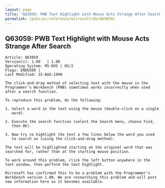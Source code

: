 ```yaml
---
layout: page
title: "Q63059: PWB Text Highlight with Mouse Acts Strange After Search"
permalink: /pubs/pc/reference/microsoft/kb/Q63059/
---
```


## Q63059: PWB Text Highlight with Mouse Acts Strange After Search

	Article: Q63059
	Version(s): 1.00   | 1.00
	Operating System: MS-DOS | OS/2
	Flags: ENDUSER |
	Last Modified: 15-AUG-1990
	
	The click-and-drag method of selecting text with the mouse in the
	Programmer's Workbench (PWB) sometimes works incorrectly when used
	after a search function.
	
	To reproduce this problem, do the following:
	
	1. Select a word in the text using the mouse (double-click on a single
	   word).
	
	2. Execute the search function (select the Search menu, choose Find,
	   then OK).
	
	3. Now try to highlight the text a few lines below the word you used
	   to search on (using the click-and-drag method).
	
	The text will be highlighted starting at the original word that was
	searched for, rather than at the starting mouse position.
	
	To work around this problem, click the left button anywhere in the
	text window, then perform the text highlight.
	
	Microsoft has confirmed this to be a problem with the Programmer's
	Workbench version 1.00. We are researching this problem and will post
	new information here as it becomes available.
